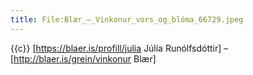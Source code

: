 ```yaml
---
title: File:Blær_–_Vinkonur_vors_og_blóma_66729.jpeg
---
```


{{c}} [https://blaer.is/profill/julia Júlía Runólfsdóttir] – [http://blaer.is/grein/vinkonur Blær]
